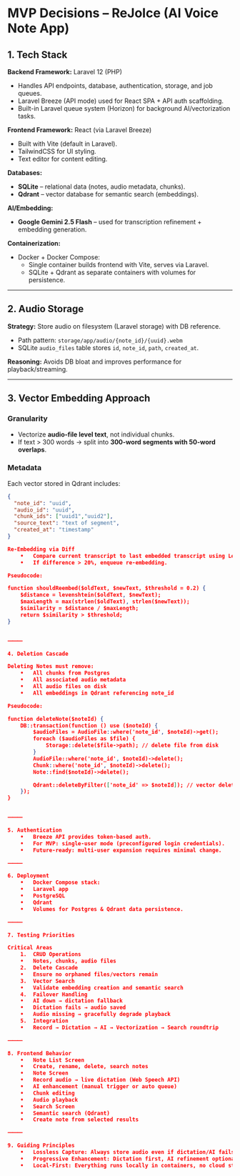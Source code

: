 # MVP Decisions – ReJoIce (AI Voice Note App)

## 1. Tech Stack

**Backend Framework:** Laravel 12 (PHP)  
- Handles API endpoints, database, authentication, storage, and job queues.  
- Laravel Breeze (API mode) used for React SPA + API auth scaffolding.  
- Built-in Laravel queue system (Horizon) for background AI/vectorization tasks.

**Frontend Framework:** React (via Laravel Breeze)  
- Built with Vite (default in Laravel).  
- TailwindCSS for UI styling.  
- Text editor for content editing.  

**Databases:**
- **SQLite** – relational data (notes, audio metadata, chunks).  
- **Qdrant** – vector database for semantic search (embeddings).  

**AI/Embedding:**
- **Google Gemini 2.5 Flash** – used for transcription refinement + embedding generation.

**Containerization:**  
- Docker + Docker Compose:
  - Single container builds frontend with Vite, serves via Laravel.  
  - SQLite + Qdrant as separate containers with volumes for persistence.

---

## 2. Audio Storage

**Strategy:** Store audio on filesystem (Laravel storage) with DB reference.  
- Path pattern: `storage/app/audio/{note_id}/{uuid}.webm`  
- SQLite `audio_files` table stores `id`, `note_id`, `path`, `created_at`.  

**Reasoning:** Avoids DB bloat and improves performance for playback/streaming.

---

## 3. Vector Embedding Approach

### **Granularity**
- Vectorize **audio-file level text**, not individual chunks.
- If text > 300 words → split into **300-word segments with 50-word overlaps**.

### **Metadata**
Each vector stored in Qdrant includes:
```json
{
  "note_id": "uuid",
  "audio_id": "uuid",
  "chunk_ids": ["uuid1","uuid2"],
  "source_text": "text of segment",
  "created_at": "timestamp"
}

Re-Embedding via Diff
	•	Compare current transcript to last embedded transcript using Levenshtein similarity.
	•	If difference > 20%, enqueue re-embedding.

Pseudocode:

function shouldReembed($oldText, $newText, $threshold = 0.2) {
    $distance = levenshtein($oldText, $newText);
    $maxLength = max(strlen($oldText), strlen($newText));
    $similarity = $distance / $maxLength;
    return $similarity > $threshold;
}


⸻

4. Deletion Cascade

Deleting Notes must remove:
	•	All chunks from Postgres
	•	All associated audio metadata
	•	All audio files on disk
	•	All embeddings in Qdrant referencing note_id

Pseudocode:

function deleteNote($noteId) {
    DB::transaction(function () use ($noteId) {
        $audioFiles = AudioFile::where('note_id', $noteId)->get();
        foreach ($audioFiles as $file) {
            Storage::delete($file->path); // delete file from disk
        }
        AudioFile::where('note_id', $noteId)->delete();
        Chunk::where('note_id', $noteId)->delete();
        Note::find($noteId)->delete();

        Qdrant::deleteByFilter(['note_id' => $noteId]); // vector deletion
    });
}


⸻

5. Authentication
	•	Breeze API provides token-based auth.
	•	For MVP: single-user mode (preconfigured login credentials).
	•	Future-ready: multi-user expansion requires minimal change.

⸻

6. Deployment
	•	Docker Compose stack:
	•	Laravel app
	•	PostgreSQL
	•	Qdrant
	•	Volumes for Postgres & Qdrant data persistence.

⸻

7. Testing Priorities

Critical Areas
	1.	CRUD Operations
	•	Notes, chunks, audio files
	2.	Delete Cascade
	•	Ensure no orphaned files/vectors remain
	3.	Vector Search
	•	Validate embedding creation and semantic search
	4.	Failover Handling
	•	AI down → dictation fallback
	•	Dictation fails → audio saved
	•	Audio missing → gracefully degrade playback
	5.	Integration
	•	Record → Dictation → AI → Vectorization → Search roundtrip

⸻

8. Frontend Behavior
	•	Note List Screen
	•	Create, rename, delete, search notes
	•	Note Screen
	•	Record audio → live dictation (Web Speech API)
	•	AI enhancement (manual trigger or auto queue)
	•	Chunk editing
	•	Audio playback
	•	Search Screen
	•	Semantic search (Qdrant)
	•	Create note from selected results

⸻

9. Guiding Principles
	•	Lossless Capture: Always store audio even if dictation/AI fails.
	•	Progressive Enhancement: Dictation first, AI refinement optional.
	•	Local-First: Everything runs locally in containers, no cloud storage.


